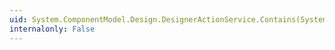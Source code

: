 ```yaml
---
uid: System.ComponentModel.Design.DesignerActionService.Contains(System.ComponentModel.IComponent)
internalonly: False
---
```

